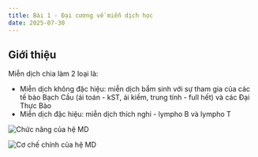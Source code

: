 ```yaml
---
title: Bài 1 - Đại cương về miễn dịch học
date: 2025-07-30
---
```


## Giới thiệu

Miễn dịch chia làm 2 loại là:

- Miễn dịch không đặc hiệu: miễn dịch bẩm sinh với sự tham gia của các tế bào Bạch Cầu (ái toán - kST, ái kiềm, trung tính - full hết) và các Đại Thực Bào
- Miễn dịch đặc hiệu: miễn dịch thích nghi - lympho B và lympho T

![Chức năng của hệ MD](/y2/mddc/1-chucnang-md.jpeg)

![Cơ chế chính của hệ MD](/y2/mddc/1-coche-chinh-md.jpeg)
